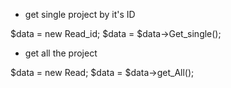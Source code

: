 
- get single project by it's ID

$data = new Read_id;
$data = $data->Get_single();


- get all the project 

$data = new Read;
$data = $data->get_All();